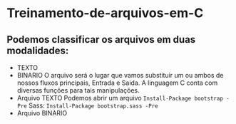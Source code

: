 # Treinamento-de-arquivos-em-C
## Podemos classificar os arquivos em duas modalidades:
* TEXTO
* BINARIO
O arquivo será o lugar que vamos substituir um ou ambos de nossos fluxos principais, Entrada e Saida.
A linguagem C conta com diversas funções para tais manipulações.       
* Arquivo TEXTO
Podemos abrir um arquivo `Install-Package bootstrap -Pre` Sass: `Install-Package bootstrap.sass -Pre`  
* Arquivo BINARIO
       
        

